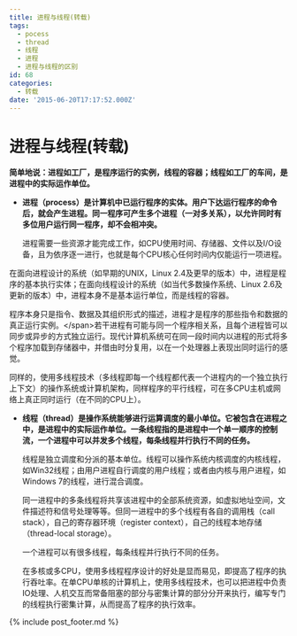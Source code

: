 ```yaml
---
title: 进程与线程(转载)
tags:
  - pocess
  - thread
  - 线程
  - 进程
  - 进程与线程的区别
id: 68
categories:
  - 转载
date: '2015-06-20T17:17:52.000Z'
---
```


# 进程与线程\(转载\)

**简单地说：进程如工厂，是程序运行的实例，线程的容器；线程如工厂的车间，是进程中的实际运作单位。**

* **进程（process）是计算机中已运行程序的实体。用户下达运行程序的命令后，就会产生进程。同一程序可产生多个进程（一对多关系），以允许同时有多位用户运行同一程序，却不会相冲突。**

  进程需要一些资源才能完成工作，如CPU使用时间、存储器、文件以及I/O设备，且为依序逐一进行，也就是每个CPU核心任何时间内仅能运行一项进程。

在面向进程设计的系统（如早期的UNIX，Linux 2.4及更早的版本）中，进程是程序的基本执行实体；在面向线程设计的系统（如当代多数操作系统、Linux 2.6及更新的版本）中，进程本身不是基本运行单位，而是线程的容器。

程序本身只是指令、数据及其组织形式的描述，进程才是程序的那些指令和数据的真正运行实例。&lt;/span&gt;若干进程有可能与同一个程序相关系，且每个进程皆可以同步或异步的方式独立运行。现代计算机系统可在同一段时间内以进程的形式将多个程序加载到存储器中，并借由时分复用，以在一个处理器上表现出同时运行的感觉。

同样的，使用多线程技术（多线程即每一个线程都代表一个进程内的一个独立执行上下文）的操作系统或计算机架构，同样程序的平行线程，可在多CPU主机或网络上真正同时运行（在不同的CPU上）。

* **线程（thread）是操作系统能够进行运算调度的最小单位。它被包含在进程之中，是进程中的实际运作单位。一条线程指的是进程中一个单一顺序的控制流，一个进程中可以并发多个线程，每条线程并行执行不同的任务。**

  线程是独立调度和分派的基本单位。线程可以操作系统内核调度的内核线程，如Win32线程；由用户进程自行调度的用户线程；或者由内核与用户进程，如Windows 7的线程，进行混合调度。

  同一进程中的多条线程将共享该进程中的全部系统资源，如虚拟地址空间，文件描述符和信号处理等等。但同一进程中的多个线程有各自的调用栈（call stack），自己的寄存器环境（register context），自己的线程本地存储（thread-local storage）。

  一个进程可以有很多线程，每条线程并行执行不同的任务。

  在多核或多CPU，使用多线程程序设计的好处是显而易见，即提高了程序的执行吞吐率。在单CPU单核的计算机上，使用多线程技术，也可以把进程中负责IO处理、人机交互而常备阻塞的部分与密集计算的部分分开来执行，编写专门的线程执行密集计算，从而提高了程序的执行效率。



{% include post_footer.md %}